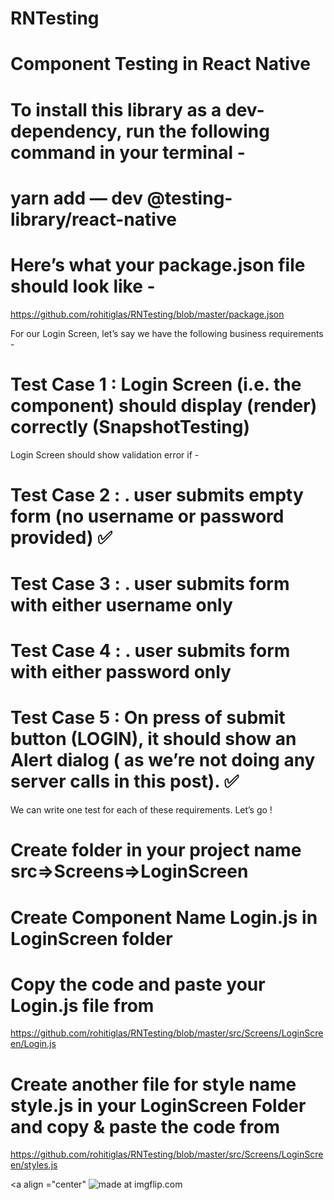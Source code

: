 # RNTesting
# Component Testing in React Native


# To install this library as a dev-dependency, run the following command in your terminal -


# yarn add — dev @testing-library/react-native

# Here’s what your package.json file should look like - 

https://github.com/rohitiglas/RNTesting/blob/master/package.json


For our Login Screen, let’s say we have the following business requirements -
# Test Case 1 : Login Screen (i.e. the component) should display (render) correctly (SnapshotTesting)

Login Screen should show validation error if -

# Test Case 2 : . user submits empty form (no username or password provided) ✅

# Test Case 3 : . user submits form with either username only

# Test Case 4 : . user submits form with either password only

# Test Case 5 : On press of submit button (LOGIN), it should show an Alert dialog ( as we’re not doing any server calls in this post). ✅

We can write one test for each of these requirements.
Let’s go !


# Create folder in your project name src=>Screens=>LoginScreen

# Create Component Name Login.js in LoginScreen folder

# Copy the code and paste your Login.js file from
https://github.com/rohitiglas/RNTesting/blob/master/src/Screens/LoginScreen/Login.js

# Create another file for style name style.js in your LoginScreen Folder and copy & paste the code from 
https://github.com/rohitiglas/RNTesting/blob/master/src/Screens/LoginScreen/styles.js




<a  align ="center" <img src="https://user-images.githubusercontent.com/17780617/92900801-9ea4bc00-f43d-11ea-8fdd-a63337397d9e.png" title="made at imgflip.com"/></a>







